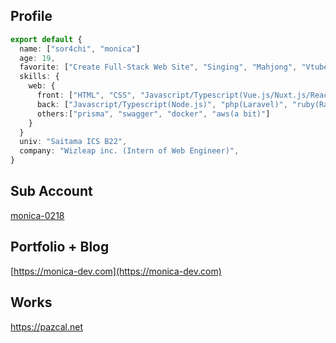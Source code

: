 ## Profile
```ts
export default {
  name: ["sor4chi", "monica"]
  age: 19,
  favorite: ["Create Full-Stack Web Site", "Singing", "Mahjong", "Vtuber"],
  skills: {
    web: {
      front: ["HTML", "CSS", "Javascript/Typescript(Vue.js/Nuxt.js/React.js/Next.js)"]
      back: ["Javascript/Typescript(Node.js)", "php(Laravel)", "ruby(Rails)", "Python(Django)"],
      others:["prisma", "swagger", "docker", "aws(a bit)"] 
    }
  }
  univ: "Saitama ICS B22",
  company: "Wizleap inc. (Intern of Web Engineer)",
}
```

## Sub Account
[monica-0218](https://github.com/monica-0218)

## Portfolio + Blog
[https://monica-dev.com](https://monica-dev.com)

## Works

https://pazcal.net

<!--
**kawamurasorachi/kawamurasorachi** is a ✨ _special_ ✨ repository because its `README.md` (this file) appears on your GitHub profile.

Here are some ideas to get you started:

- 🔭 I’m currently working on ...
- 🌱 I’m currently learning ...
- 👯 I’m looking to collaborate on ...
- 🤔 I’m looking for help with ...
- 💬 Ask me about ...
- 📫 How to reach me: ...
- 😄 Pronouns: ...
- ⚡ Fun fact: ...
-->
